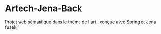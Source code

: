# Artech-Jena-Back
Projet web sémantique dans le thème de l'art , conçue avec Spring et Jena fuseki
